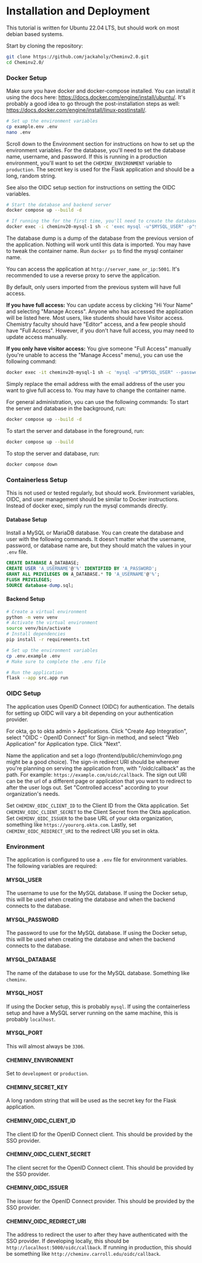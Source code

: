 # Installation and Deployment

This tutorial is written for Ubuntu 22.04 LTS, but should work on most debian based systems.

Start by cloning the repository:

```bash
git clone https://github.com/jackaholy/Cheminv2.0.git
cd Cheminv2.0/
```

### Docker Setup

Make sure you have docker and docker-compose installed. You can install it using the docs here: https://docs.docker.com/engine/install/ubuntu/. It's probably a good idea to go through the post-installation steps as well: https://docs.docker.com/engine/install/linux-postinstall/.

```bash
# Set up the environment variables
cp example.env .env
nano .env
```

Scroll down to the Environment section for instructions on how to set up the environment variables. For the database, you'll need to set the database name, username, and password. If this is running in a production environment, you'll want to set the `CHEMINV_ENVIRONMENT` variable to `production`. The secret key is used for the Flask application and should be a long, random string.

See also the OIDC setup section for instructions on setting the OIDC variables.

```bash
# Start the database and backend server
docker compose up --build -d

# If running the for the first time, you'll need to create the database
docker exec -i cheminv20-mysql-1 sh -c 'exec mysql -u"$MYSQL_USER" -p"$MYSQL_PASSWORD"' < database-dump.sql
```

The database dump is a dump of the database from the previous version of the application. Nothing will work until this data is imported. You may have to tweak the container name. Run `docker ps` to find the mysql container name.

You can access the application at `http://server_name_or_ip:5001`. It's recommended to use a reverse proxy to serve the application.

By default, only users imported from the previous system will have full access. 

**If you have full access:** You can update access by clicking "Hi Your Name" and selecting "Manage Access". Anyone who has accessed the application will be listed here. Most users, like students should have Visitor access. Chemistry faculty should have "Editor" access, and a few people should have "Full Access". However, if you don't have full access, you may need to update access manually.

**If you only have visitor access:** You give someone "Full Access" manually (you're unable to access the "Manage Access" menu), you can use the following command:

```bash
docker exec -it cheminv20-mysql-1 sh -c 'mysql -u"$MYSQL_USER" --password="$MYSQL_PASSWORD" -D "$MYSQL_DATABASE" -e "UPDATE User SET Permissions_ID = 1 WHERE User_Name = '\''someone@example.com'\'';"'
```

Simply replace the email address with the email address of the user you want to give full access to. You may have to change the container name.

For general administration, you can use the following commands:
To start the server and database in the background, run:

```bash
docker compose up --build -d
```

To start the server and database in the foreground, run:

```bash
docker compose up --build
```

To stop the server and database, run:

```bash
docker compose down
```

### Containerless Setup

This is not used or tested regularly, but should work. Environment variables, OIDC, and user management should be similar to Docker instructions. Instead of docker exec, simply run the mysql commands directly.

#### Database Setup

Install a MySQL or MariaDB database.
You can create the database and user with the following commands.
It doesn't matter what the username, password, or database name are,
but they should match the values in your `.env` file.

```sql
CREATE DATABASE A_DATABASE;
CREATE USER 'A_USERNAME'@'%' IDENTIFIED BY 'A_PASSWORD';
GRANT ALL PRIVILEGES ON A_DATABASE.* TO 'A_USERNAME'@'%';
FLUSH PRIVILEGES;
SOURCE database-dump.sql;
```

#### Backend Setup

```bash
# Create a virtual environment
python -m venv venv
# Activate the virtual environment
source venv/bin/activate
# Install dependencies
pip install -r requirements.txt

# Set up the environment variables
cp .env.example .env
# Make sure to complete the .env file

# Run the application
flask --app src.app run
```

### OIDC Setup

The application uses OpenID Connect (OIDC) for authentication.
The details for setting up OIDC will vary a bit depending on your authentication provider.

For okta, go to okta admin > Applications. Click "Create App Integration", select "OIDC - OpenID Connect" for Sign-in method, and select "Web Application" for Application type. Click "Next".

Name the application and set a logo (frontend/public/cheminvlogo.png might be a good choice). The sign-in redirect URI should be wherever you're planning on serving the application from, with "/oidc/callback" as the path. For example: `https://example.com/oidc/callback`. The sign out URI can be the url of a different page or application that you want to redirect to after the user logs out. Set "Controlled access" according to your organization's needs.

Set `CHEMINV_OIDC_CLIENT_ID` to the Client ID from the Okta application. Set `CHEMINV_OIDC_CLIENT_SECRET` to the Client Secret from the Okta application. Set `CHEMINV_OIDC_ISSUER` to the base URL of your okta organization, something like `https://yourorg.okta.com`. Lastly, set `CHEMINV_OIDC_REDIRECT_URI` to the redirect URI you set in okta.

### Environment

The application is configured to use a `.env` file for environment variables.
The following variables are required:

#### MYSQL_USER

The username to use for the MySQL database. If using the Docker setup, this will be used
when creating the database and when the backend connects to the database.

#### MYSQL_PASSWORD

The password to use for the MySQL database. If using the Docker setup, this will be used
when creating the database and when the backend connects to the database.

#### MYSQL_DATABASE

The name of the database to use for the MySQL database. Something like `cheminv`.

#### MYSQL_HOST

If using the Docker setup, this is probably `mysql`.
If using the containerless setup and have a MySQL server running on the same machine, this is probably `localhost`.

#### MYSQL_PORT

This will almost always be `3306`.

#### CHEMINV_ENVIRONMENT

Set to `development` or `production`.

#### CHEMINV_SECRET_KEY

A long random string that will be used as the secret key for the Flask application.

#### CHEMINV_OIDC_CLIENT_ID

The client ID for the OpenID Connect client. This should be provided by the SSO provider.

#### CHEMINV_OIDC_CLIENT_SECRET

The client secret for the OpenID Connect client. This should be provided by the SSO provider.

#### CHEMINV_OIDC_ISSUER

The issuer for the OpenID Connect provider. This should be provided by the SSO provider.

#### CHEMINV_OIDC_REDIRECT_URI

The address to redirect the user to after they have authenticated with the SSO provider.
If developing locally, this should be `http://localhost:5000/oidc/callback`.
If running in production, this should be something like `http://cheminv.carroll.edu/oidc/callback`.
